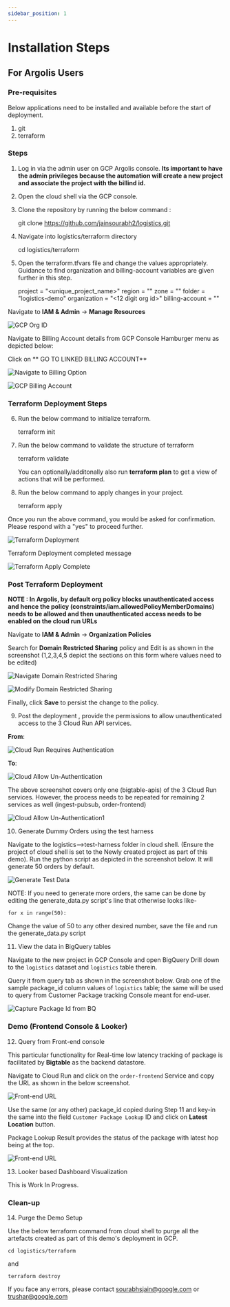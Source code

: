 ```yaml
---
sidebar_position: 1
---
```


# Installation Steps

## For Argolis Users

### Pre-requisites

Below applications need to be installed and available before the start of deployment.

1. git
2. terraform

### Steps

1) Log in via the admin user on GCP Argolis console. **Its important to have the admin privileges because the automation will create a new project and associate the project with the billind id.**

2) Open the cloud shell via the GCP console.

3) Clone the repository by running the below command :

    git clone https://github.com/jainsourabh2/logistics.git 

4) Navigate into logistics/terraform directory

    cd logistics/terraform

5) Open the terraform.tfvars file and change the values appropriately. Guidance to find organization and billing-account variables are given further in this step.

    project                 = "<unique_project_name>"
    region                  = "<region-name>"
    zone                    = "<zone-name>"
    folder                  = "logistics-demo"
    organization            = "<12 digit org id>"
    billing-account         = "<XXXXXX-YYYYYY-ZZZZZZ>" 


Navigate to **IAM & Admin** -> **Manage Resources**

![GCP Org ID](./images/GCP_Org_ID.png)

Navigate to Billing Account details from GCP Console Hamburger menu as depicted below:

Click on ** GO TO LINKED BILLING ACCOUNT**

![Navigate to Billing Option](./images/Navigate_Billing.png)

![GCP Billing Account](./images/GCP_Billing_Account.png)

### Terraform Deployment Steps

6) Run the below command to initialize terraform.

    terraform init

7) Run the below command to validate the structure of terraform 

    terraform validate

   You can optionally/additonally also run **terraform plan** to get a view of actions that will be performed.

8) Run the below command to apply changes in your project.

    terraform apply

  Once you run the above command, you would be asked for confirmation. Please respond with a "yes" to proceed further.

  ![Terraform Deployment](./images/Terraform_deploy_yes.png)

  Terraform Deployment completed message

  ![Terraform Apply Complete](./images/Terraform_apply_complete.png)

### Post Terraform Deployment

**NOTE : In Argolis, by default org policy blocks unauthenticated access and hence the policy (constraints/iam.allowedPolicyMemberDomains) needs to be allowed and then unauthenticated access needs to be enabled on the cloud run URLs**

Navigate to **IAM & Admin** -> **Organization Policies** 

Search for **Domain Restricted Sharing** policy and Edit is as shown in the screenshot (1,2,3,4,5 depict the sections on this form where values need to be edited)

![Navigate Domain Restricted Sharing](./images/Navigate_domain_rest_sharing.png)

![Modify Domain Restricted Sharing](./images/Modify_domain_rest_sharing.png)

Finally, click **Save** to persist the change to the policy.


9) Post the deployment , provide the permissions to allow unauthenticated access to the 3 Cloud Run API services. 

  **From**:

  ![Cloud Run Requires Authentication](./images/CloudRun_Require_Auth.png)

  **To**:

  ![Cloud Allow Un-Authentication](./images/CloudRun_Allow_Unauth.png)

  The above screenshot covers only one (bigtable-apis) of the 3 Cloud Run services. However, the process needs to be repeated for remaining 2 services as well (ingest-pubsub, order-frontend)

  ![Cloud Allow Un-Authentication1](./images/CloudRun_Allow_Unauth_Done.png)

10) Generate Dummy Orders using the test harness

Navigate to the logistics-->test-harness folder in cloud shell. (Ensure the project of cloud shell is set to the Newly created project as part of this demo).
Run the python script as depicted in the screenshot below. It will generate 50 orders by default.

  ![Generate Test Data](./images/Generate_test_data.png)

NOTE: If you need to generate more orders, the same can be done by editing the generate_data.py script's line that otherwise looks like-

`for x in range(50):`

Change the value of 50 to any other desired number, save the file and run the generate_data.py script

11) View the data in BigQuery tables

Navigate to the new project in GCP Console and open BigQuery
Drill down to the `logistics` dataset and `logistics` table therein.

Query it from query tab as shown in the screenshot below.
Grab one of the sample package_id column values of `logistics` table; the same will be used to query from Customer Package tracking Console meant for end-user.

   ![Capture Package Id from BQ](./images/Capture_pkgid_from_BQ.png)

### Demo (Frontend Console & Looker)

12) Query from Front-end console

This particular functionality for Real-time low latency tracking of package is facilitated by **Bigtable** as the backend datastore.

Navigate to Cloud Run and click on the `order-frontend` Service and copy the URL as shown in the below screenshot.

   ![Front-end URL](./images/Frontend_URL.png)

Use the same (or any other) package_id copied during Step 11 and key-in the same into the field `Customer Package Lookup` ID and click on **Latest Location** button.

Package Lookup Result provides the status of the package with latest hop being at the top.

   ![Front-end URL](./images/Package_tracker_query.png)

13) Looker based Dashboard Visualization

This is Work In Progress.


### Clean-up

14) Purge the Demo Setup

Use the below terraform command from cloud shell to purge all the artefacts created as part of this demo's deployment in GCP.

    cd logistics/terraform

and

    terraform destroy

If you face any errors, please contact sourabhsjain@google.com or trushar@google.com


